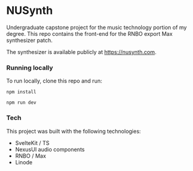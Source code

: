 # NUSynth

Undergraduate capstone project for the music technology portion of my degree.
This repo contains the front-end for the RNBO export Max synthesizer patch.

The synthesizer is available publicly at https://nusynth.com.

### Running locally

To run locally, clone this repo and run:

`npm install`

`npm run dev`

### Tech

This project was built with the following technologies:

- SvelteKit / TS
- NexusUI audio components
- RNBO / Max
- Linode